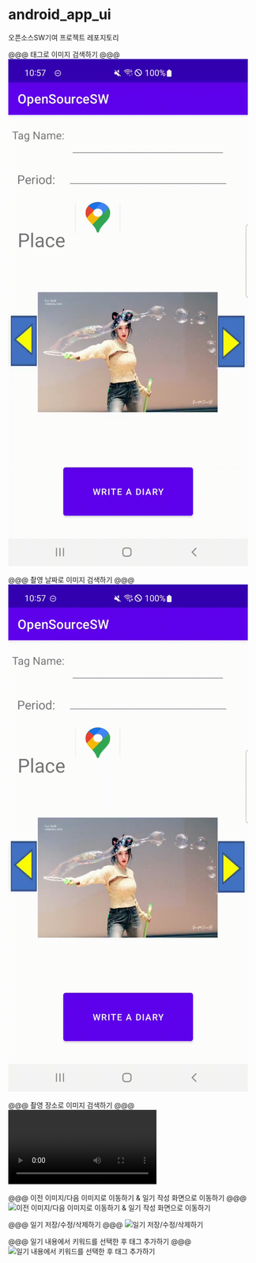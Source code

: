 # android_app_ui
오픈소스SW기여 프로젝트 레포지토리

@@@ 태그로 이미지 검색하기 @@@
![태그로 이미지 검색하기](./simulation/tagsearch.gif)

@@@ 촬영 날짜로 이미지 검색하기 @@@
![촬영 날짜로 이미지 검색하기](./simulation/periodsearch.gif)

@@@ 촬영 장소로 이미지 검색하기 @@@
![gif 파일로 변경 시 용량이 커서 업로드가 안 되기 때문에 mp4 파일로 업로드 했습니다 파일 다운 받은 후 시뮬레이션 확인 부탁드립니다.](./simulation/placesearch.mp4)

@@@ 이전 이미지/다음 이미지로 이동하기 & 일기 작성 화면으로 이동하기 @@@
![이전 이미지/다음 이미지로 이동하기 & 일기 작성 화면으로 이동하기](./simulation/imagemovediary.gif)

@@@ 일기 저장/수정/삭제하기 @@@
![일기 저장/수정/삭제하기](./simulation/diarystoremodifydelete.gif)

@@@ 일기 내용에서 키워드를 선택한 후 태그 추가하기 @@@
![일기 내용에서 키워드를 선택한 후 태그 추가하기](./simulation/createtags.gif)
